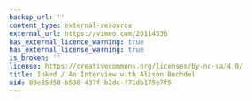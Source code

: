 ```yaml
---
backup_url: ''
content_type: external-resource
external_url: https://vimeo.com/20114536
has_external_licence_warning: true
has_external_license_warning: true
is_broken: ''
license: https://creativecommons.org/licenses/by-nc-sa/4.0/
title: Inked / An Interview with Alison Bechdel
uid: 80e35d58-b538-437f-b2dc-f71db175e7f5
---
```

